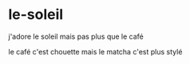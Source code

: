 # le-soleil
j'adore le soleil mais pas plus que le café

le café c'est chouette mais le matcha c'est plus stylé